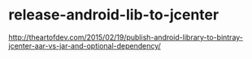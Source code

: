 # release-android-lib-to-jcenter


http://theartofdev.com/2015/02/19/publish-android-library-to-bintray-jcenter-aar-vs-jar-and-optional-dependency/
